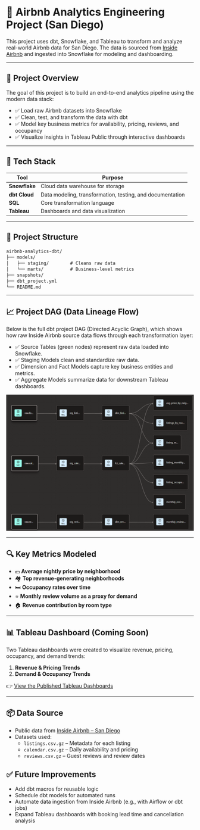 # 🏡 Airbnb Analytics Engineering Project (San Diego)

This project uses dbt, Snowflake, and Tableau to transform and analyze real-world Airbnb data for San Diego. The data is sourced from [Inside Airbnb](http://insideairbnb.com/get-the-data.html) and ingested into Snowflake for modeling and dashboarding.

---

## 🚀 Project Overview

The goal of this project is to build an end-to-end analytics pipeline using the modern data stack:

- ✅ Load raw Airbnb datasets into Snowflake
- ✅ Clean, test, and transform the data with dbt
- ✅ Model key business metrics for availability, pricing, reviews, and occupancy
- ✅ Visualize insights in Tableau Public through interactive dashboards
---

## 🧰 Tech Stack

| Tool      | Purpose                          |
|-----------|----------------------------------|
| **Snowflake** | Cloud data warehouse for storage |
| **dbt Cloud** | Data modeling, transformation, testing, and documentation |
| **SQL**       | Core transformation language     |
| **Tableau**   | Dashboards and data visualization |

---

## 📂 Project Structure

```
airbnb-analytics-dbt/
├── models/
│   ├── staging/        # Cleans raw data
│   └── marts/          # Business-level metrics
├── snapshots/          
├── dbt_project.yml
└── README.md
```

---

## 📈 Project DAG (Data Lineage Flow)

Below is the full dbt project DAG (Directed Acyclic Graph), which shows how raw Inside Airbnb source data flows through each transformation layer:

- ✅ Source Tables (green nodes) represent raw data loaded into Snowflake.
- ✅ Staging Models clean and standardize raw data.
- ✅ Dimension and Fact Models capture key business entities and metrics.
- ✅ Aggregate Models summarize data for downstream Tableau dashboards.


![Project DAG](images/project_dag.png)

---

## 🔍 Key Metrics Modeled

- 💵 **Average nightly price by neighborhood**
- 🏘️ **Top revenue-generating neighborhoods**
- 🛏️ **Occupancy rates over time**
- ⭐ **Monthly review volume as a proxy for demand**
- 🏠 **Revenue contribution by room type**

---

## 📊 Tableau Dashboard (Coming Soon)
Two Tableau dashboards were created to visualize revenue, pricing, occupancy, and demand trends:

1. **Revenue & Pricing Trends**
2. **Demand & Occupancy Trends**

👉 [View the Published Tableau Dashboards](https://public.tableau.com/views/AirbnbSanDiegoRevenueDemandandOccupancyTrends/RevenueandPricingTrends?:language=en-US&:sid=&:redirect=auth&:display_count=n&:origin=viz_share_link)

---

## 📦 Data Source

- Public data from [Inside Airbnb – San Diego](http://insideairbnb.com/get-the-data.html)
- Datasets used:
  - `listings.csv.gz` – Metadata for each listing
  - `calendar.csv.gz` – Daily availability and pricing
  - `reviews.csv.gz` – Guest reviews and review dates

  
## ✅ Future Improvements

- Add dbt macros for reusable logic
- Schedule dbt models for automated runs
- Automate data ingestion from Inside Airbnb (e.g., with Airflow or dbt jobs)
- Expand Tableau dashboards with booking lead time and cancellation analysis

